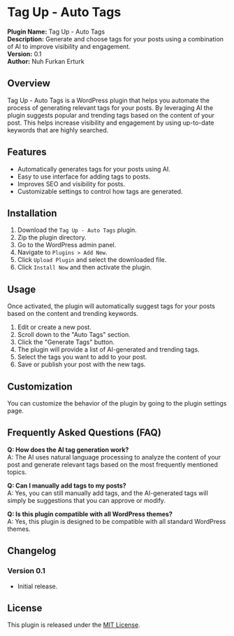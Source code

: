 # Tag Up - Auto Tags

**Plugin Name:** Tag Up - Auto Tags  
**Description:** Generate and choose tags for your posts using a combination of AI to improve visibility and engagement.  
**Version:** 0.1  
**Author:** Nuh Furkan Erturk  

## Overview
Tag Up - Auto Tags is a WordPress plugin that helps you automate the process of generating relevant tags for your posts. By leveraging AI  the plugin suggests popular and trending tags based on the content of your post. This helps increase visibility and engagement by using up-to-date keywords that are highly searched.

## Features
- Automatically generates tags for your posts using AI.
- Easy to use interface for adding tags to posts.
- Improves SEO and visibility for posts.
- Customizable settings to control how tags are generated.

## Installation

1. Download the `Tag Up - Auto Tags` plugin.
2. Zip the plugin directory.
3. Go to the WordPress admin panel.
4. Navigate to `Plugins > Add New`.
5. Click `Upload Plugin` and select the downloaded file.
6. Click `Install Now` and then activate the plugin.

## Usage

Once activated, the plugin will automatically suggest tags for your posts based on the content and trending keywords.

1. Edit or create a new post.
2. Scroll down to the "Auto Tags" section.
3. Click the "Generate Tags" button.
4. The plugin will provide a list of AI-generated and trending tags.
5. Select the tags you want to add to your post.
6. Save or publish your post with the new tags.

## Customization

You can customize the behavior of the plugin by going to the plugin settings page.

## Frequently Asked Questions (FAQ)

**Q: How does the AI tag generation work?**  
A: The AI uses natural language processing to analyze the content of your post and generate relevant tags based on the most frequently mentioned topics.

**Q: Can I manually add tags to my posts?**  
A: Yes, you can still manually add tags, and the AI-generated tags will simply be suggestions that you can approve or modify.

**Q: Is this plugin compatible with all WordPress themes?**  
A: Yes, this plugin is designed to be compatible with all standard WordPress themes.

## Changelog

### Version 0.1
- Initial release.

## License
This plugin is released under the [MIT License](LICENSE).
